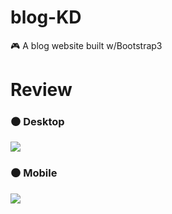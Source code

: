 # blog-KD
 🎮  A blog website built w/Bootstrap3

# Review 
<h3>⚫ Desktop</h3>
<img src="https://github.com/aleynaben/blog-kd/blob/main/img/blog-web.gif">

<h3>⚫ Mobile</h3>
<img src="https://github.com/aleynaben/ecommerce-TTur/blob/master/img/mobile-view.gif">
